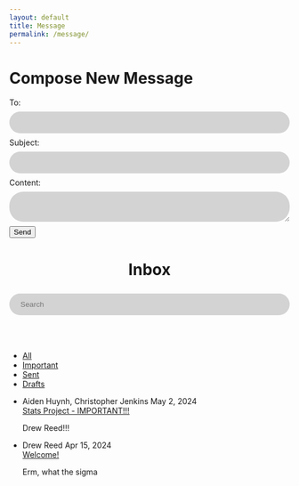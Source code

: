 ```yaml
---
layout: default
title: Message
permalink: /message/
---
```


<html lang="en">
<style>
    input {
        background-color: #D3D3D3;
        border: none;
        width: 100%;
        padding: 12px 20px;
        margin: 8px 0;
        box-sizing: border-box;
        border-radius: 25px;
    }
    textarea {
        background-color: #D3D3D3;
        border: none;
        width: 100%;
        padding: 12px 20px;
        margin: 8px 0;
        box-sizing: border-box;
        border-radius: 25px;
    }

</style>
<head>
    <meta charset="UTF-8">
    <meta name="viewport" content="width=device-width, initial-scale=1.0">
    <title>Compose Message</title>
</head>
<body>
    <h1>Compose New Message</h1>
<form id="composeForm">
    <div>
        <label for="to">To:</label>
        <input type="text" id="from" name="from" required>
    </div>
    <div>
        <label for="subject">Subject:</label>
        <input type="text" id="subject" name="subject" required>
    </div>
    <div>
        <label for="content">Content:</label>
        <textarea id="content" name="content" required></textarea>
    </div>
    <button type="submit">Send</button>
</form>

</body>
<script>
    // Function to handle form submission
document.getElementById('composeForm').addEventListener('submit', function(event) {
    event.preventDefault(); // Prevent default form submission
    const formData = new FormData(this); // Get form data
    // Convert form data to JSON
    const message = {};
    formData.forEach((value, key) => {
        message[key] = value;
    });
    console.log(message);
    // Send message data to API
    fetch('http://localhost:8911/api/messages', {
        method: 'POST',
        headers: {
            'Content-Type': 'application/json'
        },
        body: JSON.stringify(message)
    })
    .then(response => {
        if (response.ok) {
            alert('Message sent successfully!');
            // Clear form fields
            this.reset();
        } else {
            throw new Error('Failed to send message.');
        }
    })
    .catch(error => {
        console.error('Error sending message:', error);
        alert('Failed to send message. Please try again later.');
    });
});
</script>
</html>


<html lang="en">
<head>
  <title> JCC Emails</title>
</head>
<body>
  <header>
    <h1>Inbox</h1>
    <div class="search-bar">
      <input type="text" placeholder="Search">
    </div>
  </header>
  <nav>
    <ul>
      <li><a href="#">All</a></li>
      <li><a href="#">Important</a></li>
      <li><a href="#">Sent</a></li>
      <li><a href="#">Drafts</a></li>
    </ul>
  </nav>
  <main>
    <section class="emails">
      <ul>
        <li class="email">
          <div class="sender">
            <span class="name">Aiden Huynh, Christopher Jenkins</span>
            <span class="date">May 2, 2024</span>
          </div>
          <div class="subject">
            <a href="#">Stats Project - IMPORTANT!!!</a>
          </div>
          <div class="preview">
            <p>Drew Reed!!!</p>
          </div>
        </li>
        <li class="email">
          <div class="sender">
            <span class="name">Drew Reed</span>
            <span class="date">Apr 15, 2024</span>
          </div>
          <div class="subject">
            <a href="#">Welcome!</a>
          </div>
          <div class="preview">
            <p>Erm, what the sigma</p>
          </div>
        </li>
        </ul>
    </section>
  </main>
</body>
</html>